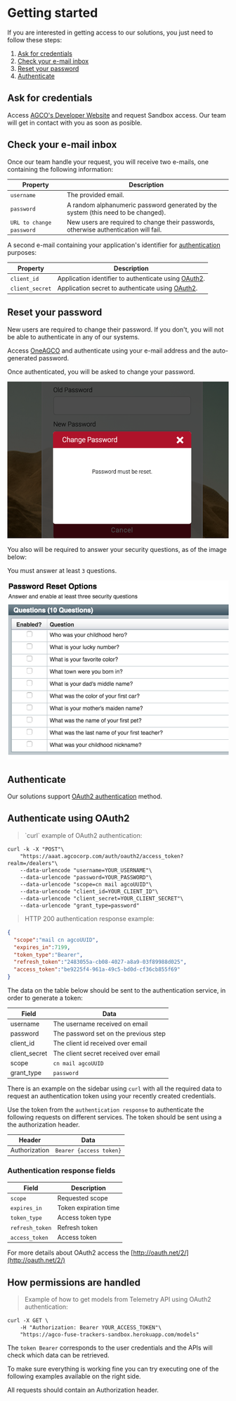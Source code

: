 # Getting started

If you are interested in getting access to our solutions, you just need
to follow these steps:

1. [Ask for credentials](#ask-for-credentials)
2. [Check your e-mail inbox](#check-your-e-mail-inbox)
3. [Reset your password](#reset-your-password)
4. [Authenticate](#authenticate)

## Ask for credentials

Access <a href="https://agco-fuse.github.io/" target="_blank">AGCO's
Developer Website</a> and request Sandbox access.
Our team will get in contact with you as soon as posible.

## Check your e-mail inbox

Once our team handle your request, you will receive two e-mails, one containing
the following information:

Property                 | Description
--------                 | -----------
`username`               | The provided email.
`password`               | A random alphanumeric password generated by the system (this need to be changed).
`URL to change password` | New users are required to change their passwords, otherwise authentication will fail.

A second e-mail containing your application's identifier for [authentication](#authenticate) purposes:

Property                 | Description
--------                 | -----------
`client_id`              | Application identifier to authenticate using [OAuth2](#authenticate-using-oauth2).
`client_secret`          | Application secret to authenticate using [OAuth2](#authenticate-using-oauth2).

## Reset your password

<aside class="notice">
New users are required to change their password. If you don't, you will
not be able to authenticate in any of our systems.
</aside>

Access [OneAGCO](https://aaat.agcocorp.com) and authenticate
using your e-mail address and the auto-generated password.

Once authenticated, you will be asked to change your password.

![reset password](images/user_reset_password.png "Reset password")

You also will be required to answer your security questions, as of the image below:

<aside class="notice">You must answer at least <code>3</code> questions.</aside>

![security questions](images/user_security_questions.png "Security questions")

## Authenticate

Our solutions support [OAuth2 authentication](#authenticate-using-oauth2) method.

## Authenticate using OAuth2

<blockquote class='lang-specific curl'><p>`curl` example of OAuth2 authentication:</p></blockquote>

```curl
curl -k -X "POST"\
    "https://aaat.agcocorp.com/auth/oauth2/access_token?realm=/dealers"\
    --data-urlencode "username=YOUR_USERNAME"\
    --data-urlencode "password=YOUR_PASSWORD"\
    --data-urlencode "scope=cn mail agcoUUID"\
    --data-urlencode "client_id=YOUR_CLIENT_ID"\
    --data-urlencode "client_secret=YOUR_CLIENT_SECRET"\
    --data-urlencode "grant_type=password"
```

<blockquote class='lang-specific json'><p>HTTP 200 authentication response example:</p></blockquote>

```json
{
  "scope":"mail cn agcoUUID",
  "expires_in":7199,
  "token_type":"Bearer",
  "refresh_token":"2483055a-cb08-4027-a8a9-03f89988d025",
  "access_token":"be9225f4-961a-49c5-bd0d-cf36cb855f69"
}
```

The data on the table below should be sent to the authentication service, in
order to generate a token:

| Field         | Data                                  |
| ---           | ---                                   |
| username      | The username received on email        |
| password      | The password set on the previous step |
| client_id     | The client id received over email     |
| client_secret | The client secret received over email |
| scope         | `cn mail agcoUUID`                    |
| grant_type    | `password`                            |

There is an example on the sidebar using `curl` with all the required data to
request an authentication token using your recently created credentials.

Use the token from the `authentication response` to authenticate the following
requests on different services. The token should be sent using a the
authorization header.

| Header        | Data                    |
| ---           | ---                     |
| Authorization | `Bearer {access token}` |

### Authentication response fields

Field           | Description
-----           | -----------
`scope`         | Requested scope
`expires_in`    | Token expiration time
`token_type`    | Access token type
`refresh_token` | Refresh token
`access_token`  | Access token

For more details about OAuth2 access the [http://oauth.net/2/](http://oauth.net/2/)

## How permissions are handled

<blockquote class='lang-specific curl'><p>Example of how to get models from Telemetry API using OAuth2 authentication:</p></blockquote>

```curl
curl -X GET \
    -H "Authorization: Bearer YOUR_ACCESS_TOKEN"\
    "https://agco-fuse-trackers-sandbox.herokuapp.com/models"
```

The `token Bearer` corresponds to the user credentials and the APIs
will check which data can be retrieved.

To make sure everything is working fine you can try executing one
of the following examples available on the right side.

<aside class="notice">
All requests should contain an Authorization header.
</aside>

